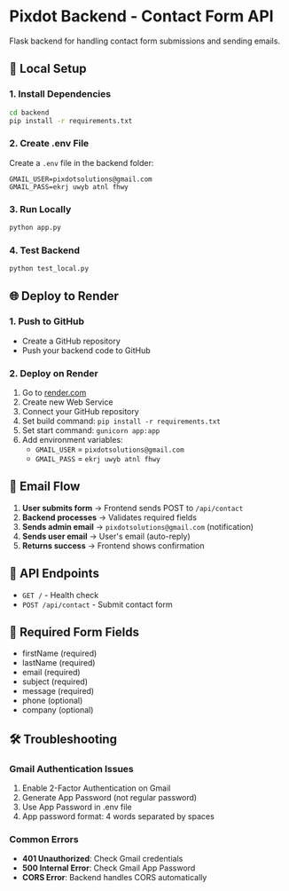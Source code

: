 # Pixdot Backend - Contact Form API

Flask backend for handling contact form submissions and sending emails.

## 🚀 Local Setup

### 1. Install Dependencies
```bash
cd backend
pip install -r requirements.txt
```

### 2. Create .env File
Create a `.env` file in the backend folder:
```
GMAIL_USER=pixdotsolutions@gmail.com
GMAIL_PASS=ekrj uwyb atnl fhwy
```

### 3. Run Locally
```bash
python app.py
```

### 4. Test Backend
```bash
python test_local.py
```

## 🌐 Deploy to Render

### 1. Push to GitHub
- Create a GitHub repository
- Push your backend code to GitHub

### 2. Deploy on Render
1. Go to [render.com](https://render.com)
2. Create new Web Service
3. Connect your GitHub repository
4. Set build command: `pip install -r requirements.txt`
5. Set start command: `gunicorn app:app`
6. Add environment variables:
   - `GMAIL_USER` = `pixdotsolutions@gmail.com`
   - `GMAIL_PASS` = `ekrj uwyb atnl fhwy`

## 📧 Email Flow

1. **User submits form** → Frontend sends POST to `/api/contact`
2. **Backend processes** → Validates required fields
3. **Sends admin email** → `pixdotsolutions@gmail.com` (notification)
4. **Sends user email** → User's email (auto-reply)
5. **Returns success** → Frontend shows confirmation

## 🔧 API Endpoints

- `GET /` - Health check
- `POST /api/contact` - Submit contact form

## 📝 Required Form Fields

- firstName (required)
- lastName (required)
- email (required)
- subject (required)
- message (required)
- phone (optional)
- company (optional)

## 🛠️ Troubleshooting

### Gmail Authentication Issues
1. Enable 2-Factor Authentication on Gmail
2. Generate App Password (not regular password)
3. Use App Password in .env file
4. App password format: 4 words separated by spaces

### Common Errors
- **401 Unauthorized**: Check Gmail credentials
- **500 Internal Error**: Check Gmail App Password
- **CORS Error**: Backend handles CORS automatically